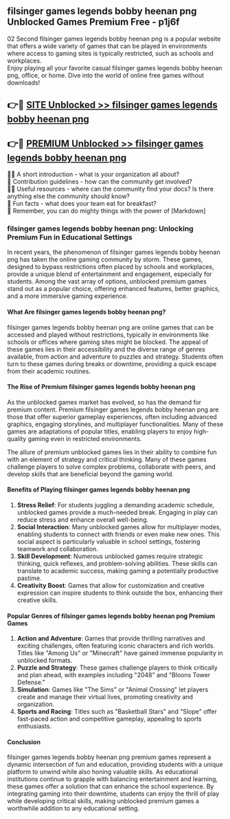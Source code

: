## filsinger games legends bobby heenan png Unblocked Games Premium Free - p1j6f

02 Second filsinger games legends bobby heenan png is a popular website that offers a wide variety of games that can be played in environments where access to gaming sites is typically restricted, such as schools and workplaces.  
Enjoy playing all your favorite casual filsinger games legends bobby heenan png, office, or home. Dive into the world of online free games without downloads!

## 👉🔴 [SITE Unblocked >> filsinger games legends bobby heenan png](http://freeplayer.one?title=filsinger_games_legends_bobby_heenan_png&ref=13D)

## 👉🔴 [PREMIUM Unblocked >> filsinger games legends bobby heenan png](http://freeplayer.one?title=filsinger_games_legends_bobby_heenan_png&ref=13D)

🙋‍♀️ A short introduction - what is your organization all about?  
🌈 Contribution guidelines - how can the community get involved?  
👩‍💻 Useful resources - where can the community find your docs? Is there anything else the community should know?  
🍿 Fun facts - what does your team eat for breakfast?  
🧙 Remember, you can do mighty things with the power of [Markdown]

### filsinger games legends bobby heenan png: Unlocking Premium Fun in Educational Settings

In recent years, the phenomenon of filsinger games legends bobby heenan png has taken the online gaming community by storm. These games, designed to bypass restrictions often placed by schools and workplaces, provide a unique blend of entertainment and engagement, especially for students. Among the vast array of options, unblocked premium games stand out as a popular choice, offering enhanced features, better graphics, and a more immersive gaming experience.

#### What Are filsinger games legends bobby heenan png?

filsinger games legends bobby heenan png are online games that can be accessed and played without restrictions, typically in environments like schools or offices where gaming sites might be blocked. The appeal of these games lies in their accessibility and the diverse range of genres available, from action and adventure to puzzles and strategy. Students often turn to these games during breaks or downtime, providing a quick escape from their academic routines.

#### The Rise of Premium filsinger games legends bobby heenan png

As the unblocked games market has evolved, so has the demand for premium content. Premium filsinger games legends bobby heenan png are those that offer superior gameplay experiences, often including advanced graphics, engaging storylines, and multiplayer functionalities. Many of these games are adaptations of popular titles, enabling players to enjoy high-quality gaming even in restricted environments.

The allure of premium unblocked games lies in their ability to combine fun with an element of strategy and critical thinking. Many of these games challenge players to solve complex problems, collaborate with peers, and develop skills that are beneficial beyond the gaming world.

#### Benefits of Playing filsinger games legends bobby heenan png

1.  **Stress Relief**: For students juggling a demanding academic schedule, unblocked games provide a much-needed break. Engaging in play can reduce stress and enhance overall well-being.
2.  **Social Interaction**: Many unblocked games allow for multiplayer modes, enabling students to connect with friends or even make new ones. This social aspect is particularly valuable in school settings, fostering teamwork and collaboration.
3.  **Skill Development**: Numerous unblocked games require strategic thinking, quick reflexes, and problem-solving abilities. These skills can translate to academic success, making gaming a potentially productive pastime.
4.  **Creativity Boost**: Games that allow for customization and creative expression can inspire students to think outside the box, enhancing their creative skills.

#### Popular Genres of filsinger games legends bobby heenan png Premium Games

1.  **Action and Adventure**: Games that provide thrilling narratives and exciting challenges, often featuring iconic characters and rich worlds. Titles like "Among Us" or "Minecraft" have gained immense popularity in unblocked formats.
2.  **Puzzle and Strategy**: These games challenge players to think critically and plan ahead, with examples including "2048" and "Bloons Tower Defense."
3.  **Simulation**: Games like "The Sims" or "Animal Crossing" let players create and manage their virtual lives, promoting creativity and organization.
4.  **Sports and Racing**: Titles such as "Basketball Stars" and "Slope" offer fast-paced action and competitive gameplay, appealing to sports enthusiasts.

#### Conclusion

filsinger games legends bobby heenan png premium games represent a dynamic intersection of fun and education, providing students with a unique platform to unwind while also honing valuable skills. As educational institutions continue to grapple with balancing entertainment and learning, these games offer a solution that can enhance the school experience. By integrating gaming into their downtime, students can enjoy the thrill of play while developing critical skills, making unblocked premium games a worthwhile addition to any educational setting.